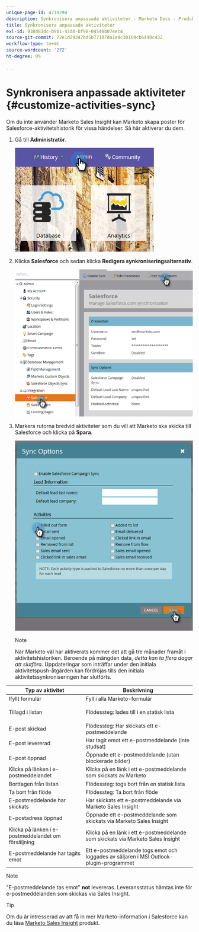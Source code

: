 ```yaml
---
unique-page-id: 4719294
description: Synkronisera anpassade aktiviteter - Marketo Docs - Produktdokumentation
title: Synkronisera anpassade aktiviteter
exl-id: 938d83dc-b9b1-41d8-bf98-04548b074ec4
source-git-commit: 72e1d29347bd5b77107da1e9c30169cb6490c432
workflow-type: tm+mt
source-wordcount: '272'
ht-degree: 0%

---
```


# Synkronisera anpassade aktiviteter {#customize-activities-sync}

Om du inte använder Marketo Sales Insight kan Marketo skapa poster för Salesforce-aktivitetshistorik för vissa händelser. Så här aktiverar du dem.

1. Gå till **Administratör**.

   ![](assets/admin.png)

1. Klicka **Salesforce** och sedan klicka **Redigera synkroniseringsalternativ**.

   ![](assets/two-1.png)

1. Markera rutorna bredvid aktiviteter som du vill att Marketo ska skicka till Salesforce och klicka på **Spara**.

   ![](assets/three-1.png)

   >[!NOTE]
   >
   >När Marketo väl har aktiverats kommer det att gå tre månader framåt i aktivitetshistoriken. Beroende på mängden data, _detta kan ta flera dagar att slutföra_. Uppdateringar som inträffar under den initiala aktivitetspush-åtgärden kan fördröjas tills den initiala aktivitetssynkroniseringen har slutförts.

<table> 
 <colgroup> 
  <col> 
  <col> 
 </colgroup> 
 <thead> 
  <tr> 
   <th>Typ av aktivitet</th> 
   <th>Beskrivning</th> 
  </tr> 
 </thead> 
 <tbody> 
  <tr> 
   <td>Ifyllt formulär</td> 
   <td>Fyll i alla Marketo-formulär</td> 
  </tr> 
  <tr> 
   <td>Tillagd i listan</td> 
   <td><p>Flödessteg: lades till i en statisk lista</p></td> 
  </tr> 
  <tr> 
   <td>E-post skickad</td> 
   <td>Flödessteg: Har skickats ett e-postmeddelande</td> 
  </tr> 
  <tr> 
   <td>E-post levererad</td> 
   <td>Har tagit emot ett e-postmeddelande (inte studsat)</td> 
  </tr> 
  <tr> 
   <td>E-post öppnad</td> 
   <td>Öppnade ett e-postmeddelande (utan blockerade bilder)</td> 
  </tr> 
  <tr> 
   <td>Klicka på länken i e-postmeddelandet</td> 
   <td>Klicka på en länk i ett e-postmeddelande som skickats av Marketo</td> 
  </tr> 
  <tr> 
   <td>Borttagen från listan</td> 
   <td>Flödessteg: togs bort från en statisk lista</td> 
  </tr> 
  <tr> 
   <td>Ta bort från flöde</td> 
   <td>Flödessteg: Ta bort från flöde</td> 
  </tr> 
  <tr> 
   <td>E-postmeddelande har skickats</td> 
   <td>Har skickats ett e-postmeddelande via Marketo Sales Insight</td> 
  </tr> 
  <tr> 
   <td>E-postadress öppnad</td> 
   <td>Öppnade ett e-postmeddelande som skickats via Marketo Sales Insight</td> 
  </tr> 
  <tr> 
   <td>Klicka på länken i e-postmeddelandet om försäljning</td> 
   <td>Klicka på en länk i ett e-postmeddelande som skickats via Marketo Sales Insight</td> 
  </tr> 
  <tr> 
   <td>E-postmeddelande har tagits emot</td> 
   <td>Ett e-postmeddelande togs emot och loggades av säljaren i MSI Outlook-plugin-programmet</td> 
  </tr> 
 </tbody> 
</table>

>[!NOTE]
>
>&quot;E-postmeddelande tas emot&quot; **not** levereras. Leveransstatus hämtas inte för e-postmeddelanden som skickas via Sales Insight.

>[!TIP]
>
>Om du är intresserad av att få in mer Marketo-information i Salesforce kan du läsa [Marketo Sales Insight](/help/marketo/product-docs/marketo-sales-insight/msi-for-salesforce/installation/install-marketo-sales-insight-package-in-salesforce-appexchange.md) produkt.
